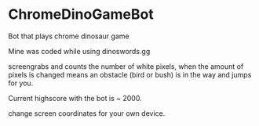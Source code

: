 # ChromeDinoGameBot
Bot that plays chrome dinosaur game

Mine was coded while using dinoswords.gg

screengrabs and counts the number of white pixels, when the amount of pixels is changed means an obstacle (bird or bush) is in the way and jumps for you.

Current highscore with the bot is ~ 2000.

change screen coordinates for your own device.
